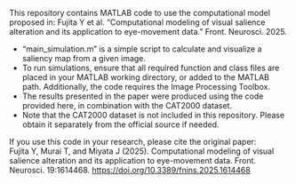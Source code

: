 This repository contains MATLAB code to use the computational model proposed in:
Fujita Y et al. “Computational modeling of visual salience alteration and its application to eye-movement data.” Front. Neurosci. 2025.

* “main_simulation.m” is a simple script to calculate and visualize a saliency map from a given image.
* To run simulations, ensure that all required function and class files are placed in your MATLAB working directory, or added to the MATLAB path. Additionally, the code requires the Image Processing Toolbox.
* The results presented in the paper were produced using the code provided here, in combination with the CAT2000 dataset.
* Note that the CAT2000 dataset is not included in this repository. Please obtain it separately from the official source if needed.

If you use this code in your research, please cite the original paper: <br>
Fujita Y, Murai T, and Miyata J (2025).
Computational modeling of visual salience alteration and its application to eye-movement data. Front. Neurosci. 19:1614468. https://doi.org/10.3389/fnins.2025.1614468
